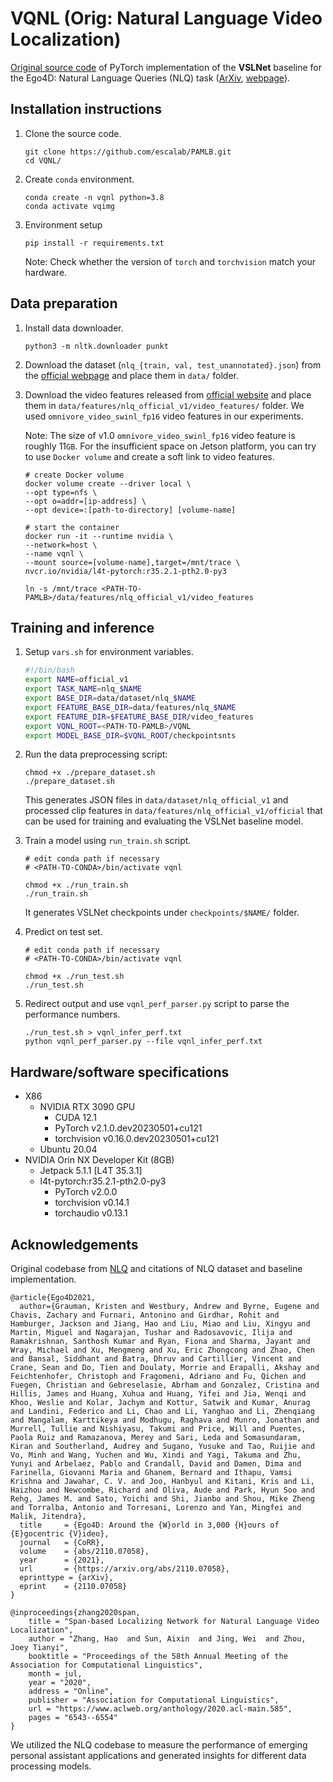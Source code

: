 # VQNL (Orig: Natural Language Video Localization)

[Original source code](https://github.com/EGO4D/episodic-memory/tree/main/NLQ/VSLNet) of PyTorch implementation of the **VSLNet** baseline for the Ego4D: Natural Language Queries (NLQ) task ([ArXiv](https://arxiv.org/abs/2110.07058), [webpage](https://ego4d-data.org/)).

## Installation instructions
1. Clone the source code.

	```
	git clone https://github.com/escalab/PAMLB.git
	cd VQNL/
	```

2. Create `conda` environment.

	```
	conda create -n vqnl python=3.8
	conda activate vqimg
	```

3. Environment setup

	```
	pip install -r requirements.txt
	```	
	
	Note: Check whether the version of `torch` and `torchvision` match your hardware.
	
## Data preparation

1. Install data downloader.

	```
	python3 -m nltk.downloader punkt
	```
	
2. Download the dataset (`nlq_{train, val, test_unannotated}.json`) from the [official webpage](https://ego4d-data.org/) and place them in `data/` folder.

3. Download the video features released from [official website](https://ego4d-data.org/) and place them in `data/features/nlq_official_v1/video_features/` folder. We used `omnivore_video_swinl_fp16` video features in our experiments.

	Note: The size of v1.0 `omnivore_video_swinl_fp16` video feature is roughly 11`GB`. For the insufficient space on Jetson platform, you can try to use `Docker volume` and create a soft link to video features.

	```
	# create Docker volume
	docker volume create --driver local \ 
	--opt type=nfs \ 
	--opt o=addr=[ip-address] \ 
	--opt device=:[path-to-directory] [volume-name]

	# start the container
	docker run -it --runtime nvidia \
	--network=host \
	--name vqnl \
	--mount source=[volume-name],target=/mnt/trace \
	nvcr.io/nvidia/l4t-pytorch:r35.2.1-pth2.0-py3

	ln -s /mnt/trace <PATH-TO-PAMLB>/data/features/nlq_official_v1/video_features
	```

## Training and inference

1. Setup `vars.sh` for environment variables.

	```sh
	#!/bin/bash
	export NAME=official_v1
	export TASK_NAME=nlq_$NAME
	export BASE_DIR=data/dataset/nlq_$NAME
	export FEATURE_BASE_DIR=data/features/nlq_$NAME
	export FEATURE_DIR=$FEATURE_BASE_DIR/video_features
	export VQNL_ROOT=<PATH-TO-PAMLB>/VQNL
	export MODEL_BASE_DIR=$VQNL_ROOT/checkpointsnts
	```

2. Run the data preprocessing script: 

	```
	chmod +x ./prepare_dataset.sh
	./prepare_dataset.sh
	```

	This generates JSON files in `data/dataset/nlq_official_v1` and processed clip features in `data/features/nlq_official_v1/official` that can be used for training and evaluating the VSLNet baseline model.


3. Train a model using `run_train.sh` script.
	
	```
	# edit conda path if necessary
	# <PATH-TO-CONDA>/bin/activate vqnl

	chmod +x ./run_train.sh
	./run_train.sh
	```
	It generates VSLNet checkpoints under `checkpoints/$NAME/` folder.
	
4. Predict on test set.

	```
	# edit conda path if necessary
	# <PATH-TO-CONDA>/bin/activate vqnl

	chmod +x ./run_test.sh
	./run_test.sh
	```
	
5. Redirect output and use `vqnl_perf_parser.py` script to parse the performance numbers.

	```
	./run_test.sh > vqnl_infer_perf.txt
	python vqnl_perf_parser.py --file vqnl_infer_perf.txt
	```

## Hardware/software specifications
- X86
	- NVIDIA RTX 3090 GPU
		- CUDA 12.1
		- PyTorch v2.1.0.dev20230501+cu121
		- torchvision v0.16.0.dev20230501+cu121
	- Ubuntu 20.04
- NVIDIA Orin NX Developer Kit (8GB)
	- Jetpack 5.1.1 [L4T 35.3.1]
	- l4t-pytorch:r35.2.1-pth2.0-py3
		- PyTorch v2.0.0
		- torchvision v0.14.1
		- torchaudio v0.13.1

## Acknowledgements
Original codebase from [NLQ](https://github.com/EGO4D/episodic-memory/tree/main/NLQ/VSLNet) and citations of NLQ dataset and baseline implementation.

```
@article{Ego4D2021,
  author={Grauman, Kristen and Westbury, Andrew and Byrne, Eugene and Chavis, Zachary and Furnari, Antonino and Girdhar, Rohit and Hamburger, Jackson and Jiang, Hao and Liu, Miao and Liu, Xingyu and Martin, Miguel and Nagarajan, Tushar and Radosavovic, Ilija and Ramakrishnan, Santhosh Kumar and Ryan, Fiona and Sharma, Jayant and Wray, Michael and Xu, Mengmeng and Xu, Eric Zhongcong and Zhao, Chen and Bansal, Siddhant and Batra, Dhruv and Cartillier, Vincent and Crane, Sean and Do, Tien and Doulaty, Morrie and Erapalli, Akshay and Feichtenhofer, Christoph and Fragomeni, Adriano and Fu, Qichen and Fuegen, Christian and Gebreselasie, Abrham and Gonzalez, Cristina and Hillis, James and Huang, Xuhua and Huang, Yifei and Jia, Wenqi and Khoo, Weslie and Kolar, Jachym and Kottur, Satwik and Kumar, Anurag and Landini, Federico and Li, Chao and Li, Yanghao and Li, Zhenqiang and Mangalam, Karttikeya and Modhugu, Raghava and Munro, Jonathan and Murrell, Tullie and Nishiyasu, Takumi and Price, Will and Puentes, Paola Ruiz and Ramazanova, Merey and Sari, Leda and Somasundaram, Kiran and Southerland, Audrey and Sugano, Yusuke and Tao, Ruijie and Vo, Minh and Wang, Yuchen and Wu, Xindi and Yagi, Takuma and Zhu, Yunyi and Arbelaez, Pablo and Crandall, David and Damen, Dima and Farinella, Giovanni Maria and Ghanem, Bernard and Ithapu, Vamsi Krishna and Jawahar, C. V. and Joo, Hanbyul and Kitani, Kris and Li, Haizhou and Newcombe, Richard and Oliva, Aude and Park, Hyun Soo and Rehg, James M. and Sato, Yoichi and Shi, Jianbo and Shou, Mike Zheng and Torralba, Antonio and Torresani, Lorenzo and Yan, Mingfei and Malik, Jitendra},
  title     = {Ego4D: Around the {W}orld in 3,000 {H}ours of {E}gocentric {V}ideo},
  journal   = {CoRR},
  volume    = {abs/2110.07058},
  year      = {2021},
  url       = {https://arxiv.org/abs/2110.07058},
  eprinttype = {arXiv},
  eprint    = {2110.07058}
}
```

```
@inproceedings{zhang2020span,
    title = "Span-based Localizing Network for Natural Language Video Localization",
    author = "Zhang, Hao  and Sun, Aixin  and Jing, Wei  and Zhou, Joey Tianyi",
    booktitle = "Proceedings of the 58th Annual Meeting of the Association for Computational Linguistics",
    month = jul,
    year = "2020",
    address = "Online",
    publisher = "Association for Computational Linguistics",
    url = "https://www.aclweb.org/anthology/2020.acl-main.585",
    pages = "6543--6554"
}
```

We utilized the NLQ codebase to measure the performance of emerging personal assistant applications and generated insights for different data processing models.